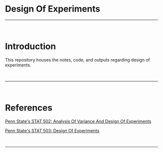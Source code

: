 # Design Of Experiments
---

<br>

# Introduction

This repository houses the notes, code, and outputs regarding design of experiments.

<br>

---

<br>

# References

<a href='https://online.stat.psu.edu/stat502/'>Penn State's STAT 502: Analysis Of Variance And Design Of Experiments</a>

<a href='https://online.stat.psu.edu/stat503/'>Penn State's STAT 503: Design Of Experiments</a>

<br>

---

<br>